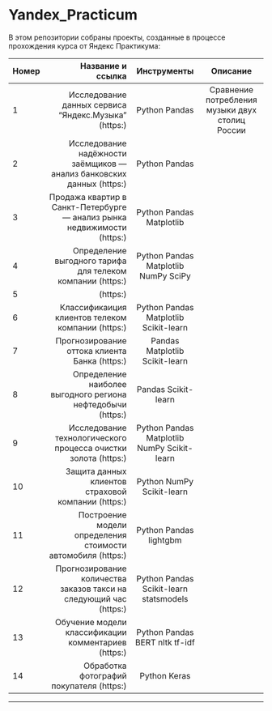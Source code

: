 # Yandex_Practicum

В этом репозитории собраны проекты, созданные в процессе прохождения курса от Яндекс Практикума: 

| Номер | Название и ссылка | Инструменты | Описание |
| :-------------------- | ---------------------: |:---------------------------:|:---------------------------:|
| 1 | Исследование данных сервиса “Яндекс.Музыка” (https:) | Python Pandas | Сравнение потребления музыки двух столиц России | 
| 2 | Исследование надёжности заёмщиков — анализ банковских данных (https:) | Python Pandas |  | 
| 3 | Продажа квартир в Санкт-Петербурге — анализ рынка недвижимости (https:) | Python Pandas Matplotlib|  | 
| 4 | Определение выгодного тарифа для телеком компании (https:) | Python Pandas Matplotlib NumPy SciPy |  | 
| 5 | (https:) | |  | 
| 6 | Классификаиция клиентов телеком компании (https:) | Python Pandas Matplotlib Scikit-learn |  | 
| 7 | Прогнозирование оттока клиента Банка (https:) | Pandas Matplotlib Scikit-learn|  | 
| 8 | Определение наиболее выгодного региона нефтедобычи (https:) | Pandas Scikit-learn |  | 
| 9 | Исследование технологического процесса очистки золота (https:) | Python Pandas Matplotlib NumPy Scikit-learn |  | 
| 10 | Защита данных клиентов страховой компании (https:) | Python NumPy Scikit-learn |  | 
| 11 | Построение модели определения стоимости автомобиля (https:) | Python Pandas lightgbm |  | 
| 12 | Прогнозирование количества заказов такси на следующий час (https:) | Python Pandas Scikit-learn statsmodels |  | 
| 13 | Обучение модели классификации комментариев (https:) | Python Pandas BERT nltk tf-idf |  | 
| 14 | Обработка фотографий покупателя (https:) | Python Keras |  | 




---

